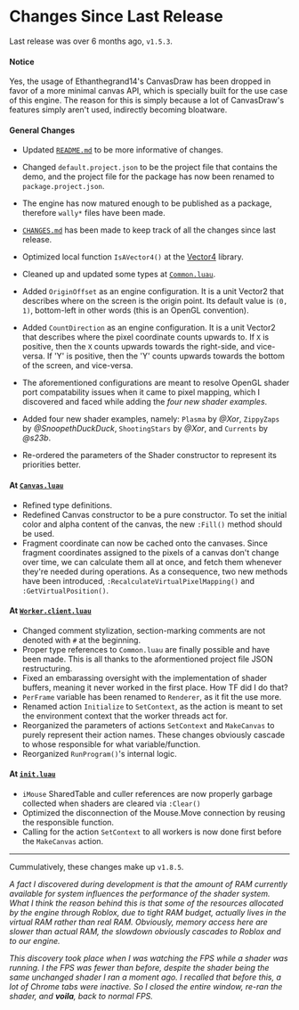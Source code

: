 
# Changes Since Last Release
Last release was over 6 months ago, `v1.5.3`.

#### Notice
Yes, the usage of Ethanthegrand14's CanvasDraw has been dropped in favor of a more minimal canvas API, which is specially built for the use case of this engine. The reason for this is simply because a lot of CanvasDraw's features simply aren't used, indirectly becoming bloatware.

#### General Changes
* Updated [`README.md`](/README.md) to be more informative of changes.
* Changed `default.project.json` to be the project file that contains the demo, and the project file for the package has now been renamed to `package.project.json`.
* The engine has now matured enough to be published as a package, therefore `wally*` files have been made.
* [`CHANGES.md`](/CHANGES.md) has been made to keep track of all the changes since last release.

* Optimized local function `IsAVector4()` at the [Vector4](src/Vector4.luau) library.
* Cleaned up and updated some types at [`Common.luau`](src/utils/Common.luau).
* Added `OriginOffset` as an engine configuration. It is a unit Vector2 that describes where on the screen is the origin point. Its default value is `(0, 1)`, bottom-left in other words (this is an OpenGL convention).
* Added `CountDirection` as an engine configuration. It is a unit Vector2 that describes where the pixel coordinate counts upwards to. If `X` is positive, then the `X` counts upwards towards the right-side, and vice-versa. If 'Y' is positive, then the 'Y' counts upwards towards the bottom of the screen, and vice-versa.
* The aforementioned configurations are meant to resolve OpenGL shader port compatability issues when it came to pixel mapping, which I discovered and faced while adding the *four new shader examples*.

* Added four new shader examples, namely:
	`Plasma` by *@Xor*,
	`ZippyZaps` by *@SnoopethDuckDuck*,
	`ShootingStars` by *@Xor*,
	and `Currents` by *@s23b*.

* Re-ordered the parameters of the Shader constructor to represent its priorities better.

#### At [`Canvas.luau`](src/Canvas.luau)
* Refined type definitions.
* Redefined Canvas constructor to be a pure constructor. To set the initial color and alpha content of the canvas, the new `:Fill()` method should be used.
* Fragment coordinate can now be cached onto the canvases. Since fragment coordinates assigned to the pixels of a canvas don't change over time, we can calculate them all at once, and fetch them whenever they're needed during operations. As a consequence, two new methods have been introduced, `:RecalculateVirtualPixelMapping()` and `:GetVirtualPosition()`.

#### At [`Worker.client.luau`](src/Worker.client.luau)
* Changed comment stylization, section-marking comments are not denoted with `#` at the beginning.
* Proper type references to `Common.luau` are finally possible and have been made. This is all thanks to the aformentioned project file JSON restructuring.
* Fixed an embarassing oversight with the implementation of shader buffers, meaning it never worked in the first place. How TF did I do that?
* `PerFrame` variable has been renamed to `Renderer`, as it fit the use more.
* Renamed action `Initialize` to `SetContext`, as the action is meant to set the environment context that the worker threads act for.
* Reorganized the parameters of actions `SetContext` and `MakeCanvas` to purely represent their action names. These changes obviously cascade to whose responsible for what variable/function.
* Reorganized `RunProgram()`'s internal logic.

#### At [`init.luau`](src/init.luau)
* `iMouse` SharedTable and culler references are now properly garbage collected when shaders are cleared via `:Clear()`
* Optimized the disconnection of the Mouse.Move connection by reusing the responsible function.
* Calling for the action `SetContext` to all workers is now done first before the `MakeCanvas` action.

---

Cummulatively, these changes make up `v1.8.5`.

*A fact I discovered during development is that the amount of RAM currently available for system influences the performance of the shader system. What I think the reason behind this is that some of the resources allocated by the engine through Roblox, due to tight RAM budget, actually lives in the virtual RAM rather than real RAM. Obviously, memory access here are slower than actual RAM, the slowdown obviously cascades to Roblox and to our engine.*

*This discovery took place when I was watching the FPS while a shader was running. I the FPS was fewer than before, despite the shader being the same unchanged shader I ran a moment ago. I recalled that before this, a lot of Chrome tabs were inactive. So I closed the entire window, re-ran the shader, and **voila**, back to normal FPS.*